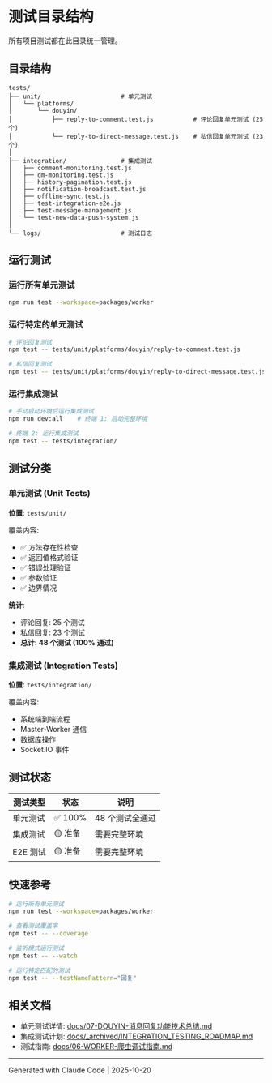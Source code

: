 # 测试目录结构

所有项目测试都在此目录统一管理。

## 目录结构

```
tests/
├── unit/                      # 单元测试
│   └── platforms/
│       └── douyin/
│           ├── reply-to-comment.test.js           # 评论回复单元测试 (25 个)
│           └── reply-to-direct-message.test.js    # 私信回复单元测试 (23 个)
│
├── integration/               # 集成测试
│   ├── comment-monitoring.test.js
│   ├── dm-monitoring.test.js
│   ├── history-pagination.test.js
│   ├── notification-broadcast.test.js
│   ├── offline-sync.test.js
│   ├── test-integration-e2e.js
│   ├── test-message-management.js
│   └── test-new-data-push-system.js
│
└── logs/                      # 测试日志

```

## 运行测试

### 运行所有单元测试

```bash
npm run test --workspace=packages/worker
```

### 运行特定的单元测试

```bash
# 评论回复测试
npm test -- tests/unit/platforms/douyin/reply-to-comment.test.js

# 私信回复测试
npm test -- tests/unit/platforms/douyin/reply-to-direct-message.test.js
```

### 运行集成测试

```bash
# 手动启动环境后运行集成测试
npm run dev:all    # 终端 1: 启动完整环境

# 终端 2: 运行集成测试
npm test -- tests/integration/
```

## 测试分类

### 单元测试 (Unit Tests)

**位置**: `tests/unit/`

覆盖内容:
- ✅ 方法存在性检查
- ✅ 返回值格式验证
- ✅ 错误处理验证
- ✅ 参数验证
- ✅ 边界情况

**统计**:
- 评论回复: 25 个测试
- 私信回复: 23 个测试
- **总计: 48 个测试 (100% 通过)**

### 集成测试 (Integration Tests)

**位置**: `tests/integration/`

覆盖内容:
- 系统端到端流程
- Master-Worker 通信
- 数据库操作
- Socket.IO 事件

## 测试状态

| 测试类型 | 状态 | 说明 |
|---------|------|------|
| 单元测试 | ✅ 100% | 48 个测试全通过 |
| 集成测试 | 🟡 准备 | 需要完整环境 |
| E2E 测试 | 🟡 准备 | 需要完整环境 |

## 快速参考

```bash
# 运行所有单元测试
npm run test --workspace=packages/worker

# 查看测试覆盖率
npm test -- --coverage

# 监听模式运行测试
npm test -- --watch

# 运行特定匹配的测试
npm test -- --testNamePattern="回复"
```

## 相关文档

- 单元测试详情: [docs/07-DOUYIN-消息回复功能技术总结.md](../docs/07-DOUYIN-消息回复功能技术总结.md)
- 集成测试计划: [docs/_archived/INTEGRATION_TESTING_ROADMAP.md](../docs/_archived/INTEGRATION_TESTING_ROADMAP.md)
- 测试指南: [docs/06-WORKER-爬虫调试指南.md](../docs/06-WORKER-爬虫调试指南.md)

---

Generated with Claude Code | 2025-10-20
